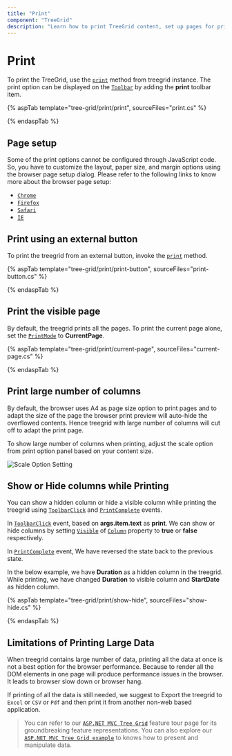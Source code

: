 ```yaml
---
title: "Print"
component: "TreeGrid"
description: "Learn how to print TreeGrid content, set up pages for printing, perform external print, and print visible pages in the Essential JS 2 TreeGrid control."
---
```


# Print

To print the TreeGrid, use the [`print`](https://ej2.syncfusion.com/documentation/api/grid/#print) method from treegrid instance. The print option can be displayed on the [`Toolbar`](https://help.syncfusion.com/cr/cref_files/aspnetcore-js2/Syncfusion.EJ2~Syncfusion.EJ2.TreeGrid.TreeGrid~Toolbar.html) by adding the **print** toolbar item.

{% aspTab template="tree-grid/print/print", sourceFiles="print.cs" %}

{% endaspTab %}

## Page setup

Some of the print options cannot be configured through JavaScript code. So, you have to customize the layout, paper size, and margin options using the browser page setup dialog. Please refer to the following links to know more about the browser page setup:

* [`Chrome`](https://support.google.com/chrome/answer/1069693?hl=en&visit_id=1-636335333734668335-3165046395&rd=1)
* [`Firefox`](https://support.mozilla.org/en-US/kb/how-print-web-pages-firefox)
* [`Safari`](http://www.mintprintables.com/print-tips/adjust-margins-osx/)
* [`IE`](http://www.helpteaching.com/help/print/index.htm)

## Print using an external button

To print the treegrid from an external button, invoke the [`print`](https://ej2.syncfusion.com/documentation/api/grid/#print) method.

{% aspTab template="tree-grid/print/print-button", sourceFiles="print-button.cs" %}

{% endaspTab %}

## Print the visible page

By default, the treegrid prints all the pages. To print the current page alone, set the [`PrintMode`](https://help.syncfusion.com/cr/cref_files/aspnetcore-js2/Syncfusion.EJ2~Syncfusion.EJ2.TreeGrid.TreeGrid~PrintMode.html) to **CurrentPage**.

{% aspTab template="tree-grid/print/current-page", sourceFiles="current-page.cs" %}

{% endaspTab %}

## Print large number of columns

By default, the browser uses A4 as page size option to print pages and to adapt the size of the page the browser print preview will auto-hide the overflowed contents. Hence treegrid with large number of columns will cut off to adapt the print page.

To show large number of columns when printing, adjust the scale option from print option panel based on your content size.

![Scale Option Setting](./images/print-preview.png)

## Show or Hide columns while Printing

You can show a hidden column or hide a visible column while printing the treegrid using [`ToolbarClick`](https://help.syncfusion.com/cr/cref_files/aspnetcore-js2/Syncfusion.EJ2~Syncfusion.EJ2.TreeGrid.TreeGrid~ToolbarClick.html) and [`PrintComplete`](https://help.syncfusion.com/cr/cref_files/aspnetcore-js2/Syncfusion.EJ2~Syncfusion.EJ2.TreeGrid.TreeGrid~PrintComplete.html) events.

In [`ToolbarClick`](https://help.syncfusion.com/cr/cref_files/aspnetcore-js2/Syncfusion.EJ2~Syncfusion.EJ2.TreeGrid.TreeGrid~ToolbarClick.html) event, based on **args.item.text** as **print**. We can show or hide columns by setting [`Visible`](https://help.syncfusion.com/cr/cref_files/aspnetcore-js2/Syncfusion.EJ2~Syncfusion.EJ2.TreeGrid.TreeGridColumn~Visible.html) of [`Column`](https://help.syncfusion.com/cr/cref_files/aspnetcore-js2/Syncfusion.EJ2~Syncfusion.EJ2.TreeGrid.TreeGridColumn.html) property to **true** or **false** respectively.

In [`PrintComplete`](https://help.syncfusion.com/cr/cref_files/aspnetcore-js2/Syncfusion.EJ2~Syncfusion.EJ2.TreeGrid.TreeGrid~PrintComplete.html) event, We have reversed the state back to the previous state.

In the below example, we have **Duration** as a hidden column in the treegrid. While printing, we have changed **Duration** to visible column and **StartDate** as hidden column.

{% aspTab template="tree-grid/print/show-hide", sourceFiles="show-hide.cs" %}

{% endaspTab %}

## Limitations of Printing Large Data

When treegrid contains large number of data, printing all the data at once is not a best option for the browser performance. Because to render all the DOM elements in one page will produce performance issues in the browser. It leads to browser slow down or browser hang.

If printing of all the data is still needed, we suggest to Export the treegrid to `Excel` or `CSV` or `Pdf` and then print it from another non-web based application.

> You can refer to our [`ASP.NET MVC Tree Grid`](https://www.syncfusion.com/aspnet-mvc-ui-controls/tree-grid) feature tour page for its groundbreaking feature representations. You can also explore our [`ASP.NET MVC Tree Grid example`](https://ej2.syncfusion.com/aspnetmvc/TreeGrid/Overview#/material) to knows how to present and manipulate data.